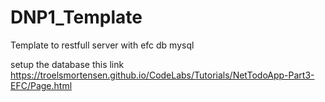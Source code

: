 # DNP1_Template
Template to restfull server with efc db mysql

setup the database this link https://troelsmortensen.github.io/CodeLabs/Tutorials/NetTodoApp-Part3-EFC/Page.html 
